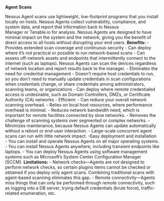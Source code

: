 **Agent Scans**

Nessus Agent scans use lightweight, low-footprint programs that you install locally on hosts. Nessus Agents collect vulnerability, compliance, and system data, and report that information back to Nessus Manager or Tenable.io for analysis. Nessus Agents are designed to have minimal impact on the system and the network, giving you the benefit of direct access to all hosts without disrupting your end users.
**Benefits:**
	- Provides extended scan coverage and continuous security
		- Can deploy where it’s not practical or possible to run network-based scans
		- Can assess off-network assets and endpoints that intermittently connect to the internet (such as laptops). Nessus Agents can scan the devices regardless of network location and report results back to the manager.
	- Eliminates the need for credential management
		- Doesn't require host credentials to run, so you don't need to manually update credentials in scan configurations when credentials change, or share credentials among administrators, scanning teams, or organizations
		- Can deploy where remote credentialed access is undesirable, such as Domain Controllers, DMZs, or Certificate Authority (CA) networks
	-  Efficient:
	    -   Can reduce your overall network scanning overhead.
	    -   Relies on local host resources, where performance overhead is minimal.
	    -   Reduces network bandwidth need, which is important for remote facilities connected by slow networks.
	    -   Removes the challenge of scanning systems over segmented or complex networks.
	    -   Minimizes maintenance, because Nessus Agents can update automatically without a reboot or end-user interaction.
	    -   Large-scale concurrent agent scans can run with little network impact.
	-Easy deployment and installation
		-  You can install and operate Nessus Agents on all major operating systems.
		-   You can install Nessus Agents anywhere, including transient endpoints like laptops.
			-   You can deploy Nessus Agents using software management systems such as Microsoft’s System Center Configuration Manager (SCCM).
**Limitations:**
	-   Network checks—Agents are not designed to perform network checks, so certain plugins items cannot be checked or obtained if you deploy only agent scans. Combining traditional scans with agent-based scanning eliminates this gap.
	-  Remote connectivity—Agents miss things that can only be performed through remote connectivity, such as logging into a DB server, trying default credentials (brute force), traffic-related enumeration, etc.